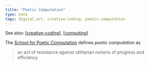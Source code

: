 ```yaml
---
title: "Poetic Computation"
type: note
tags: digital,art, creative-coding, poetic-computation
---
```


See also: [[creative-coding]], [[computing]]

The [School for Poetic Computation](https://sfpc.study/) defines _poetic computation_ as

> an act of resistance against utilitarian notions of progress and efficiency

[//begin]: # "Autogenerated link references for markdown compatibility"
[creative-coding]: creative-coding "Creative Coding"
[computing]: ../../computing/computing "Computing"
[//end]: # "Autogenerated link references"